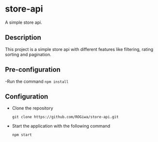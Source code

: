 # store-api

A simple store api.

## Description

This project is a  simple store api with different features like filtering, rating sorting and pagination.

## Pre-configuration
-Run the command
      ```npm install```

## Configuration
- Clone the repository
  
      git clone https://github.com/ROGiwa/store-api.git
- Start the application with the following command
  
      npm start
